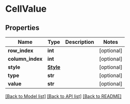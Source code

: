 # CellValue

## Properties
Name | Type | Description | Notes
------------ | ------------- | ------------- | -------------
**row_index** | **int** |  | [optional] 
**column_index** | **int** |  | [optional] 
**style** | [**Style**](Style.md) |  | [optional] 
**type** | **str** |  | [optional] 
**value** | **str** |  | [optional] 

[[Back to Model list]](../README.md#documentation-for-models) [[Back to API list]](../README.md#documentation-for-api-endpoints) [[Back to README]](../README.md)


